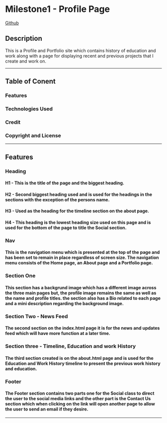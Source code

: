 # Milestone1 - Profile Page

[Github](https://github.com/Paul-Glanville/milestone1 "Github project page")

## Description

This is a Profile and Portfolio site which contains history of education and work along with a page for displaying recent and previous projects that I create and work on.

---
## Table of Conent
### Features
### Technologies Used
### Credit
### Copyright and License
---
## Features

### Heading
#### H1 - This is the title of the page and the biggest heading.
#### H2 - Second biggest heading used and is used for the headings in the sections with the exception of the persons name.
#### H3 - Used as the heading for the timeline section on the about page.
#### H4 - This heading is the lowest heading size used on this page and is used for the bottom of the page to title the Social section.

### Nav
#### This is the navigation menu which is presented at the top of the page and has been set to remain in place regardless of screen size. The navigation menu consists of the Home page, an About page and a Portfolio page.
 
### Section One
#### This section has a backgrund image which has a different image across the three main pages but, the profile image remains the same as well as the name and profile titles. the section also has a Bio related to each page and a mini description regarding the background image.

### Section Two - News Feed
#### The second section on the index.html page it is for the news and updates feed which will have more function at a later time.

### Section three - Timeline, Education and work History
#### The third section created is on the about.html page and is used for the Education and Work History timeline to present the previous work history and education.

### Footer
#### The Footer section contains two parts one for the Social class to direct the user to the social media links and the other part is the Contact Us section which when clicking on the link will open another page to allow the user to send an email if they desire.
---

